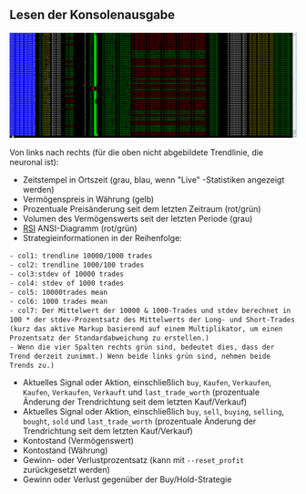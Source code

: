 
## Lesen der Konsolenausgabe

![console](Capture.PNG)

Von links nach rechts (für die oben nicht abgebildete Trendlinie, die neuronal ist):

- Zeitstempel in Ortszeit (grau, blau, wenn "Live" -Statistiken angezeigt werden)
- Vermögenspreis in Währung (gelb)
- Prozentuale Preisänderung seit dem letzten Zeitraum (rot/grün)
- Volumen des Vermögenswerts seit der letzten Periode (grau)
- [RSI](http://stockcharts.com/school/doku.php?id=chart_school:technical_indicators:relative_strength_index_rsi) ANSI-Diagramm (rot/grün)
- Strategieinformationen in der Reihenfolge:
```
- col1: trendline 10000/1000 trades 
- col2: trendline 1000/100 trades 
- col3:stdev of 10000 trades
- col4: stdev of 1000 trades
- col5: 10000trades mean
- col6: 1000 trades mean
- col7: Der Mittelwert der 10000 & 1000-Trades und stdev berechnet in 100 * der stdev-Prozentsatz des Mittelwerts der Long- und Short-Trades (kurz das aktive Markup basierend auf einem Multiplikator, um einen Prozentsatz der Standardabweichung zu erstellen.) 
- Wenn die vier Spalten rechts grün sind, bedeutet dies, dass der Trend derzeit zunimmt.) Wenn beide links grün sind, nehmen beide Trends zu.)
```
- Aktuelles Signal oder Aktion, einschließlich `buy`, `Kaufen`, `Verkaufen`, `Kaufen`, `Verkaufen`, `Verkauft` und `last_trade_worth` (prozentuale Änderung der Trendrichtung seit dem letzten Kauf/Verkauf)
- Aktuelles Signal oder Aktion, einschließlich `buy`, `sell`, `buying`, `selling`, `bought`, `sold` und `last_trade_worth` (prozentuale Änderung der Trendrichtung seit dem letzten Kauf/Verkauf)
- Kontostand (Vermögenswert)
- Kontostand (Währung)
- Gewinn- oder Verlustprozentsatz (kann mit `--reset_profit` zurückgesetzt werden)
- Gewinn oder Verlust gegenüber der Buy/Hold-Strategie

